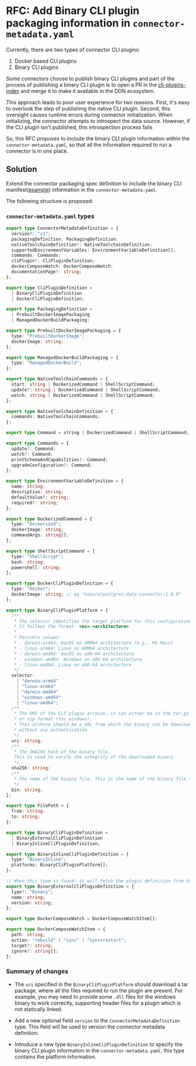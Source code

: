 # RFC: Add Binary CLI plugin packaging information in `connector-metadata.yaml`

Currently, there are two types of connector CLI plugins:

1. Docker based CLI plugins
2. Binary CLI plugins

Some connectors choose to publish binary CLI plugins and part of the process of publishing a binary CLI plugin is to open a PR in the [cli-plugins-index](https://github.com/hasura/cli-plugins-index) and merge it to make it available in the DDN ecosystem.

This approach leads to poor user experience for two reasons. First, it's easy
to overlook the step of publishing the native CLI plugin. Second, this oversight
causes runtime errors during connector initialization. When initializing, the
connector attempts to introspect the data source. However, if the CLI plugin
isn't published, this introspection process fails

So, this RFC proposes to include the binary CLI plugin information within the `connector-metadata.yaml`,
so that all the information required to run a connector is in one place.

## Solution

Extend the connector packaging spec definition to include the binary CLI manifest([example](https://github.com/hasura/cli-plugins-index/blob/master/plugins/ndc-go/v1.4.0/manifest.yaml)) information in the `connector-metadata.yaml`.

The following structure is proposed:


### `connector-metadata.yaml` types

```typescript
export type ConnectorMetadataDefinition = {
  version?: "v1";
  packagingDefinition: PackagingDefinition;
  nativeToolchainDefinition?: NativeToolchainDefinition;
  supportedEnvironmentVariables: EnvironmentVariableDefinition[];
  commands: Commands;
  cliPlugin?: CliPluginDefinition;
  dockerComposeWatch: DockerComposeWatch;
  documentationPage?: string;
};

export type CliPluginDefinition =
  | BinaryCliPluginDefinition
  | DockerCliPluginDefinition;

export type PackagingDefinition =
  | PrebuiltDockerImagePackaging
  | ManagedDockerBuildPackaging;

export type PrebuiltDockerImagePackaging = {
  type: "PrebuiltDockerImage";
  dockerImage: string;
};

export type ManagedDockerBuildPackaging = {
  type: "ManagedDockerBuild";
};

export type NativeToolchainCommands = {
  start: string | DockerizedCommand | ShellScriptCommand;
  update?: string | DockerizedCommand | ShellScriptCommand;
  watch: string | DockerizedCommand | ShellScriptCommand;
};

export type NativeToolchainDefinition = {
  commands: NativeToolchainCommands;
};

export type Command = string | DockerizedCommand | ShellScriptCommand;

export type Commands = {
  update?: Command;
  watch?: Command;
  printSchemaAndCapabilities?: Command;
  upgradeConfiguration?: Command;
};

export type EnvironmentVariableDefinition = {
  name: string;
  description: string;
  defaultValue?: string;
  required?: string;
};

export type DockerizedCommand = {
  type: "Dockerized";
  dockerImage: string;
  commandArgs: string[];
};

export type ShellScriptCommand = {
  type: "ShellScript";
  bash: string;
  powershell: string;
};

export type DockerCliPluginDefinition = {
  type: "Docker";
  dockerImage: string; // eg "hasura/postgres-data-connector:1.0.0"
};

export type BinaryCliPluginPlatform = {
  /**
   * The selector identifies the target platform for this configuration.
   * It follows the format: <os>-<architecture>
   *
   * Possible values:
   * - darwin-arm64: macOS on ARM64 architecture (e.g., M1 Macs)
   * - linux-arm64: Linux on ARM64 architecture
   * - darwin-amd64: macOS on x86-64 architecture
   * - windows-amd64: Windows on x86-64 architecture
   * - linux-amd64: Linux on x86-64 architecture
   */
  selector:
    | "darwin-arm64"
    | "linux-arm64"
    | "darwin-amd64"
    | "windows-amd64"
    | "linux-amd64";
  /**
   * The URI of the CLI plugin archive, it can either be in the tar.gz format
   * or zip format (for windows).
   * This archive should be a URL from which the binary can be downloaded,
   * without any authentication.
   */
  uri: string;
  /**
   * The SHA256 hash of the binary file.
   This is used to verify the integrity of the downloaded binary.
   */
  sha256: string;
  /**
   * The name of the binary file. This is the name of the binary file that will be placed in the bin directory.
   */
  bin: string;
};

export type FilePath = {
  from: string;
  to: string;
};

export type BinaryCliPluginDefinition =
  | BinaryExternalCliPluginDefinition
  | BinaryInlineCliPluginDefinition;

export type BinaryInlineCliPluginDefinition = {
  type: "BinaryInline";
  platforms: BinaryCliPluginPlatform[];
};

// When this type is found, it will fetch the plugin definition from https://github.com/hasura/cli-plugins-index
export type BinaryExternalCliPluginDefinition = {
  type?: "Binary";
  name: string;
  version: string;
};

export type DockerComposeWatch = DockerComposeWatchItem[];

export type DockerComposeWatchItem = {
  path: string;
  action: "rebuild" | "sync" | "sync+restart";
  target?: string;
  ignore?: string[];
};

```


### Summary of changes

- The `uri` specified in the `BinaryCliPluginPlatform` should download a tar package, where all the files required to run the plugin are present. For example, you may need to provide some `.dll` files for the windows binary to work correctly, supporting header files for a plugin which is not statically linked.

- Add a new optional field `version` to the `ConnectorMetadataDefinition` type. This field will be used to version the connector metadata definition.
- Introduce a new type `BinaryInlineCliPluginDefinition` to specify the binary CLI plugin information in the `connector-metadata.yaml`, this type contains the platform information.
